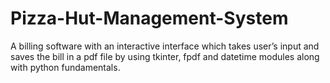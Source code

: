 # Pizza-Hut-Management-System
A billing software with an  interactive interface which takes user’s input and  saves the bill in a pdf file  by using  tkinter, fpdf and datetime  modules along with python fundamentals.
